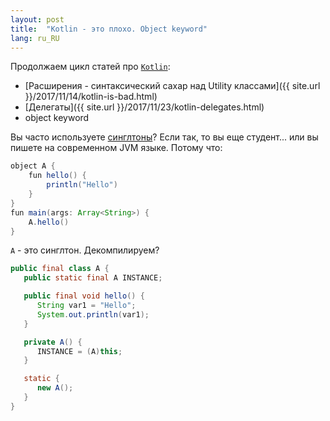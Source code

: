 ```yaml
---
layout: post
title:  "Kotlin - это плохо. Object keyword"
lang: ru_RU
---
```


Продолжаем цикл статей про [`Kotlin`](https://kotlinlang.org/):

 - [Расширения - синтаксический сахар над Utility классами]({{ site.url }}/2017/11/14/kotlin-is-bad.html)
 - [Делегаты]({{ site.url }}/2017/11/23/kotlin-delegates.html)
 - object keyword

Вы часто используете [синглтоны](https://en.wikipedia.org/wiki/Singleton_pattern)? Если так, то вы еще студент... 
или вы пишете на современном JVM языке. Потому что:
```java
object A {
    fun hello() {
        println("Hello")
    }
}
fun main(args: Array<String>) {
    A.hello()
}
```

`A` - это синглтон. Декомпилируем?
```java
public final class A {
   public static final A INSTANCE;

   public final void hello() {
      String var1 = "Hello";
      System.out.println(var1);
   }

   private A() {
      INSTANCE = (A)this;
   }

   static {
      new A();
   }
}
```